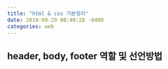 ```yaml
---
title: "html & css 기본정리"
date: 2019-09-29 00:49:28 -0400
categories: web
---
```


## header, body, footer 역할 및 선언방법

# 
```markdown
``` 
